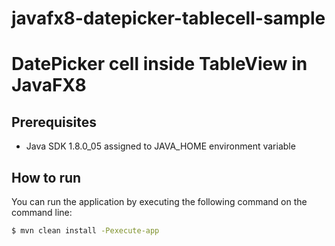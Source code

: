 javafx8-datepicker-tablecell-sample
===================================

# DatePicker cell inside TableView in JavaFX8 #

## Prerequisites

* Java SDK 1.8.0_05 assigned to JAVA_HOME environment variable


## How to run

You can run the application by executing the following command on the command line:

```sh
$ mvn clean install -Pexecute-app
```
